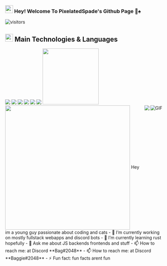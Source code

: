 ### <img height="25px" src="https://user-images.githubusercontent.com/76979204/138653740-b804f4e9-03b7-4cfb-a200-ee3438abaa53.gif"> Hey! Welcome To PixelatedSpade's Github Page 👋♠️
![visitors](https://visitor-badge.glitch.me/badge?page_id=${PixelatedSpade}?page_id=page.idd)
## <img height="25px" src= "https://user-images.githubusercontent.com/76979204/138653968-5bac9aa1-3e9c-4258-a1db-1337904f4d97.gif"> Main Technologies & Languages
<img src="https://img.shields.io/badge/-HTML5-E34F26?style=for-the-badge&logo=html5&logoColor=FFFFFF" /> 
<img src="https://img.shields.io/badge/-CSS3-1572B6?style=for-the-badge&logo=css3&logoColor=FFFFFF" /> 
<img src="https://img.shields.io/badge/-JavaScript-eed718?style=for-the-badge&logo=javascript&logoColor=FFFFFF" /> 
<img src="https://img.shields.io/badge/-Discord.js-6832e3?style=for-the-badge&logo=discord&logoColor=fff" /> 
<img src="http://img.shields.io/badge/-Git-F1502F?style=for-the-badge&logo=git&logoColor=FFFFFF" /> 



<img src="https://img.shields.io/badge/-Node.js-3C873A?style=for-the-badge&logo=node.js&logoColor=FFFFFF" />


<img height="180em" src="https://github-readme-stats.vercel.app/api?username=MrBaggiebug&show_icons=true&hide_border=true&&count_private=true&include_all_commits=true&title_color=fff&icon_color=79ff97&text_color=efefef&bg_color=22272E" />
<img height="400em" src= "https://wakatime.com/share/@72bec217-9b00-468f-b8be-d763b0fb3fbf/ad3ca904-a50d-444c-8e7c-e4cfc10e2b51.svg" align="center">
<!--<img src="https://github-readme-stats.vercel.app/api/top-langs/?username=MrBaggieBug&theme=dark&layout=compact&hide border=true" align="right" />-->
<img align="right" alt="GIF" src="https://user-images.githubusercontent.com/76979204/138652375-28a971d3-70f8-47a3-9830-233b1cb37a13.gif">
<!--![YYM9cpL](https://user-images.githubusercontent.com/76979204/138652375-28a971d3-70f8-47a3-9830-233b1cb37a13.gif)
<!--START_SECTION:waka-->
<!--END_SECTION:waka-->
<a href="https://www.buymeacoffee.com/MrBaggieBug"><img src="https://img.buymeacoffee.com/button-api/?text=Buy me a cookie&emoji=🍪&slug=MrBaggieBug&button_colour=FFDD00&font_colour=000000&font_family=Lato&outline_colour=000000&coffee_colour=ffffff" align="right" /></a>
Hey im a young guy passionate about coding and cats
- 🔭 I’m currently working on mostly fullstack webapps and discord bots
- 🌱 I’m currently learning rust hopefully
- 💬 Ask me about JS backends frontends and stuff
- 📫 How to reach me: at Discord **Bag#2048**
- 📫 How to reach me: at Discord **Baggie#2048**
- ⚡ Fun fact: fun facts arent fun